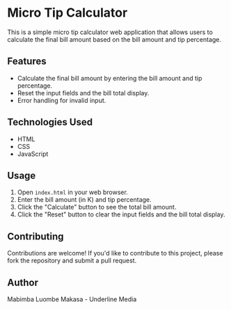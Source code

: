 # Micro Tip Calculator

This is a simple micro tip calculator web application that allows users to calculate the final bill amount based on the bill amount and tip percentage.

## Features

- Calculate the final bill amount by entering the bill amount and tip percentage.
- Reset the input fields and the bill total display.
- Error handling for invalid input.

## Technologies Used

- HTML
- CSS
- JavaScript

## Usage

1. Open `index.html` in your web browser.
2. Enter the bill amount (in K) and tip percentage.
3. Click the "Calculate" button to see the total bill amount.
4. Click the "Reset" button to clear the input fields and the bill total display.

## Contributing

Contributions are welcome! If you'd like to contribute to this project, please fork the repository and submit a pull request.

## Author

Mabimba Luombe Makasa - Underline Media

